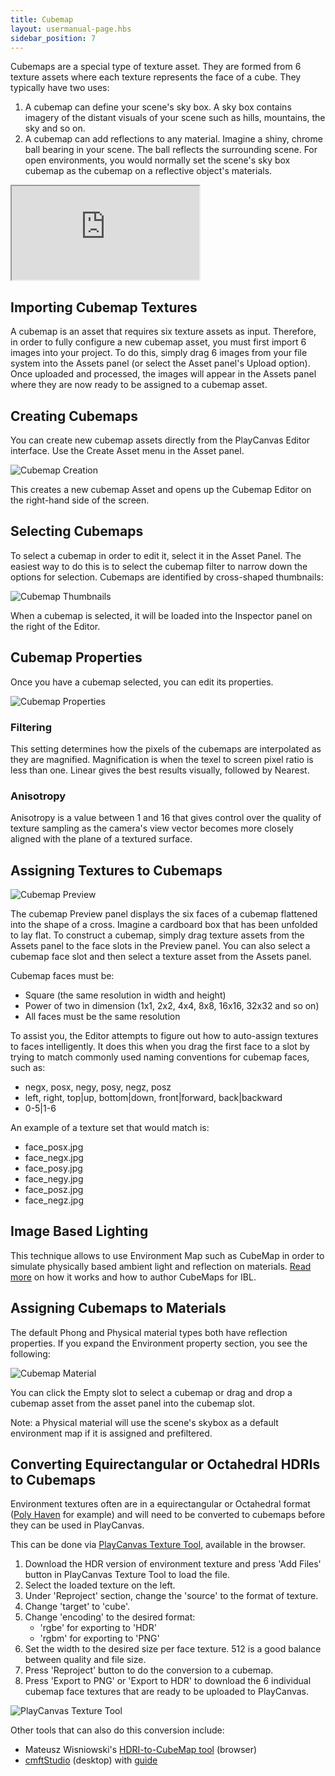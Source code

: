 ```yaml
---
title: Cubemap
layout: usermanual-page.hbs
sidebar_position: 7
---
```


Cubemaps are a special type of texture asset. They are formed from 6 texture assets where each texture represents the face of a cube. They typically have two uses:

1. A cubemap can define your scene's sky box. A sky box contains imagery of the distant visuals of your scene such as hills, mountains, the sky and so on.
2. A cubemap can add reflections to any material. Imagine a shiny, chrome ball bearing in your scene. The ball reflects the surrounding scene. For open environments, you would normally set the scene's sky box cubemap as the cubemap on a reflective object's materials.

<iframe loading="lazy" src="https://playcanv.as/b/xp7v1oFB/" title="Cubemap"></iframe>

## Importing Cubemap Textures

A cubemap is an asset that requires six texture assets as input. Therefore, in order to fully configure a new cubemap asset, you must first import 6 images into your project. To do this, simply drag 6 images from your file system into the Assets panel (or select the Asset panel's Upload option). Once uploaded and processed, the images will appear in the Assets panel where they are now ready to be assigned to a cubemap asset.

## Creating Cubemaps

You can create new cubemap assets directly from the PlayCanvas Editor interface. Use the Create Asset menu in the Asset panel.

![Cubemap Creation][1]

This creates a new cubemap Asset and opens up the Cubemap Editor on the right-hand side of the screen.

## Selecting Cubemaps

To select a cubemap in order to edit it, select it in the Asset Panel. The easiest way to do this is to select the cubemap filter to narrow down the options for selection. Cubemaps are identified by cross-shaped thumbnails:

![Cubemap Thumbnails][2]

When a cubemap is selected, it will be loaded into the Inspector panel on the right of the Editor.

## Cubemap Properties

Once you have a cubemap selected, you can edit its properties.

![Cubemap Properties][3]

### Filtering
This setting determines how the pixels of the cubemaps are interpolated as they are magnified. Magnification is when the texel to screen pixel ratio is less than one. Linear gives the best results visually, followed by Nearest.

### Anisotropy
Anisotropy is a value between 1 and 16 that gives control over the quality of texture sampling as the camera's view vector becomes more closely aligned with the plane of a textured surface.

## Assigning Textures to Cubemaps

![Cubemap Preview][4]

The cubemap Preview panel displays the six faces of a cubemap flattened into the shape of a cross. Imagine a cardboard box that has been unfolded to lay flat. To construct a cubemap, simply drag texture assets from the Assets panel to the face slots in the Preview panel. You can also select a cubemap face slot and then select a texture asset from the Assets panel.

Cubemap faces must be:

* Square (the same resolution in width and height)
* Power of two in dimension (1x1, 2x2, 4x4, 8x8, 16x16, 32x32 and so on)
* All faces must be the same resolution

To assist you, the Editor attempts to figure out how to auto-assign textures to faces intelligently. It does this when you drag the first face to a slot by trying to match commonly used naming conventions for cubemap faces, such as:

* negx, posx, negy, posy, negz, posz
* left, right, top|up, bottom|down, front|forward, back|backward
* 0-5|1-6

An example of a texture set that would match is:

* face_posx.jpg
* face_negx.jpg
* face_posy.jpg
* face_negy.jpg
* face_posz.jpg
* face_negz.jpg

## Image Based Lighting

This technique allows to use Environment Map such as CubeMap in order to simulate physically based ambient light and reflection on materials. [Read more][6] on how it works and how to author CubeMaps for IBL.

## Assigning Cubemaps to Materials

The default Phong and Physical material types both have reflection properties. If you expand the Environment property section, you see the following:

![Cubemap Material][5]

You can click the Empty slot to select a cubemap or drag and drop a cubemap asset from the asset panel into the cubemap slot.

Note: a Physical material will use the scene's skybox as a default environment map if it is assigned and  prefiltered.

## Converting Equirectangular or Octahedral HDRIs to Cubemaps

Environment textures often are in a equirectangular or Octahedral format ([Poly Haven][7] for example) and will need to be converted to cubemaps before they can be used in PlayCanvas.

This can be done via [PlayCanvas Texture Tool][8], available in the browser.

1. Download the HDR version of environment texture and press 'Add Files' button in PlayCanvas Texture Tool to load the file. 
2. Select the loaded texture on the left.
3. Under 'Reproject' section, change the 'source' to the format of texture. 
4. Change 'target' to 'cube'.
5. Change 'encoding' to the desired format:
    - 'rgbe' for exporting to 'HDR' 
    - 'rgbm' for exporting to 'PNG'
6. Set the width to the desired size per face texture. 512 is a good balance between quality and file size. 
7. Press 'Reproject' button to do the conversion to a cubemap. 
8. Press 'Export to PNG' or 'Export to HDR' to download the 6 individual cubemap face textures that are ready to be uploaded to PlayCanvas.

![PlayCanvas Texture Tool][12]

Other tools that can also do this conversion include:

* Mateusz Wisniowski's [HDRI-to-CubeMap tool][9] (browser)
* [cmftStudio][10] (desktop) with [guide][11]


[1]: /images/user-manual/assets/cubemaps/cubemap-create.png
[2]: /images/user-manual/assets/cubemaps/cubemap-thumbnails.png
[3]: /images/user-manual/assets/cubemaps/cubemap-properties.png
[4]: /images/user-manual/assets/cubemaps/cubemap-preview.png
[5]: /images/user-manual/assets/cubemaps/cubemap-material.png
[6]: /user-manual/graphics/physical-rendering/image-based-lighting/
[7]: https://polyhaven.com/hdris
[8]: https://playcanvas.com/texture-tool
[9]: https://matheowis.github.io/HDRI-to-CubeMap/
[10]: https://github.com/dariomanesku/cmftStudio
[11]: https://jamie-white.com/webgl/equirectangular-hdr-image-to-face-list/
[12]: /images/user-manual/assets/cubemaps/playcanvas-texture-tool-convert.png
